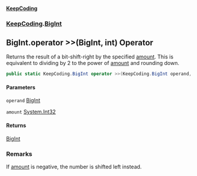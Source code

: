 #### [KeepCoding](index.md 'index')
### [KeepCoding](KeepCoding.md 'KeepCoding').[BigInt](BigInt.md 'KeepCoding.BigInt')
## BigInt.operator &gt;&gt;(BigInt, int) Operator
Returns the result of a bit-shift-right by the specified [amount](BigInt.op_RightShift.JpzPJl0sc0CXRIcCbAu.ZQ.md#KeepCoding.BigInt.op_RightShift(KeepCoding.BigInt.int).amount 'KeepCoding.BigInt.op_RightShift(KeepCoding.BigInt, int).amount'). This is equivalent to dividing by 2 to the power of [amount](BigInt.op_RightShift.JpzPJl0sc0CXRIcCbAu.ZQ.md#KeepCoding.BigInt.op_RightShift(KeepCoding.BigInt.int).amount 'KeepCoding.BigInt.op_RightShift(KeepCoding.BigInt, int).amount') and rounding down.  
```csharp
public static KeepCoding.BigInt operator >>(KeepCoding.BigInt operand, int amount);
```
#### Parameters
<a name='KeepCoding.BigInt.op_RightShift(KeepCoding.BigInt.int).operand'></a>
`operand` [BigInt](BigInt.md 'KeepCoding.BigInt')  
  
<a name='KeepCoding.BigInt.op_RightShift(KeepCoding.BigInt.int).amount'></a>
`amount` [System.Int32](https://docs.microsoft.com/en-us/dotnet/api/System.Int32 'System.Int32')  
  
#### Returns
[BigInt](BigInt.md 'KeepCoding.BigInt')  
### Remarks
If [amount](BigInt.op_RightShift.JpzPJl0sc0CXRIcCbAu.ZQ.md#KeepCoding.BigInt.op_RightShift(KeepCoding.BigInt.int).amount 'KeepCoding.BigInt.op_RightShift(KeepCoding.BigInt, int).amount') is negative, the number is shifted left instead.  
